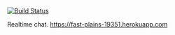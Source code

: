 [![Build Status](https://travis-ci.org/maximjs/project-lvl4-s211.svg?branch=master)](https://travis-ci.org/maximjs/project-lvl4-s211)

Realtime chat.
https://fast-plains-19351.herokuapp.com
